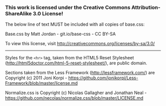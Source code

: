 ### This work is licensed under the Creative Commons Attribution-ShareAlike 3.0 License!

The below line of text MUST be included with all copies of base.css:

Base.css by Matt Jordan - git.io/base-css - CC BY-SA

To view this license, visit http://creativecommons.org/licenses/by-sa/3.0/

---

Styles for the `<hr>` tag, taken from the HTML5 Reset Stylesheet (http://html5doctor.com/html-5-reset-stylesheet/), are public domain.

Sections taken from the Less Framework (http://lessframework.com/) are Copyright (c) 2011 Joni Korpi - https://github.com/jonikorpi/Less-Framework/blob/master/license.md

Normalize.css is Copyright (c) Nicolas Gallagher and Jonathan Neal - https://github.com/necolas/normalize.css/blob/master/LICENSE.md
